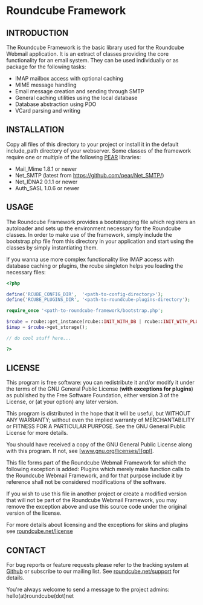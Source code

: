 Roundcube Framework
===================

INTRODUCTION
------------
The Roundcube Framework is the basic library used for the Roundcube Webmail
application. It is an extract of classes providing the core functionality for
an email system. They can be used individually or as package for the following
tasks:

- IMAP mailbox access with optional caching
- MIME message handling
- Email message creation and sending through SMTP
- General caching utilities using the local database
- Database abstraction using PDO
- VCard parsing and writing


INSTALLATION
------------
Copy all files of this directory to your project or install it in the default
include_path directory of your webserver. Some classes of the framework require
one or multiple of the following [PEAR][pear] libraries:

- Mail_Mime 1.8.1 or newer
- Net_SMTP (latest from https://github.com/pear/Net_SMTP/)
- Net_IDNA2 0.1.1 or newer
- Auth_SASL 1.0.6 or newer


USAGE
-----
The Roundcube Framework provides a bootstrapping file which registers an
autoloader and sets up the environment necessary for the Roundcube classes.
In order to make use of the framework, simply include the bootstrap.php file
from this directory in your application and start using the classes by simply
instantiating them.

If you wanna use more complex functionality like IMAP access with database
caching or plugins, the rcube singleton helps you loading the necessary files:

```php
<?php

define('RCUBE_CONFIG_DIR',  '<path-to-config-directory>');
define('RCUBE_PLUGINS_DIR', '<path-to-roundcube-plugins-directory');

require_once '<path-to-roundcube-framework/bootstrap.php';

$rcube = rcube::get_instance(rcube::INIT_WITH_DB | rcube::INIT_WITH_PLUGINS);
$imap = $rcube->get_storage();

// do cool stuff here...

?>
```

LICENSE
-------
This program is free software: you can redistribute it and/or modify
it under the terms of the GNU General Public License (**with exceptions
for plugins**) as published by the Free Software Foundation, either
version 3 of the License, or (at your option) any later version.

This program is distributed in the hope that it will be useful,
but WITHOUT ANY WARRANTY; without even the implied warranty of
MERCHANTABILITY or FITNESS FOR A PARTICULAR PURPOSE. See the
GNU General Public License for more details.

You should have received a copy of the GNU General Public License
along with this program. If not, see [www.gnu.org/licenses/][gpl].

This file forms part of the Roundcube Webmail Framework for which the
following exception is added: Plugins which merely make function calls to the
Roundcube Webmail Framework, and for that purpose include it by reference
shall not be considered modifications of the software.

If you wish to use this file in another project or create a modified
version that will not be part of the Roundcube Webmail Framework, you
may remove the exception above and use this source code under the
original version of the license.

For more details about licensing and the exceptions for skins and plugins
see [roundcube.net/license][license]


CONTACT
-------
For bug reports or feature requests please refer to the tracking system
at [Github][githubissues] or subscribe to our mailing list.
See [roundcube.net/support][support] for details.

You're always welcome to send a message to the project admins:
hello(at)roundcube(dot)net


[pear]:         http://pear.php.net
[gpl]:          http://www.gnu.org/licenses/
[license]:      http://roundcube.net/license
[support]:      http://roundcube.net/support
[githubissues]: https://github.com/roundcube/roundcubemail/issues
